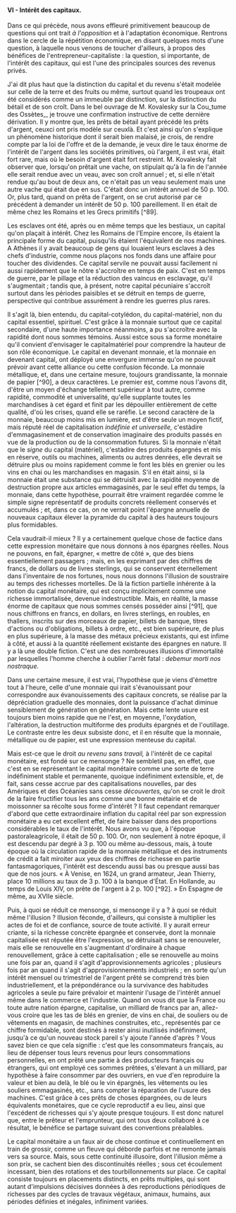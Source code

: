 #### VI - Intérêt des capitaux.

Dans ce qui précède, nous avons effleuré primitivement beaucoup de questions qui ont trait _à l'opposition_ et à l'adaptation économique. Rentrons dans le cercle de la répétition économique, en disant quelques mots d'une question, à laquelle nous venons de toucher d'ailleurs, à propos des bénéfices de l'entrepreneur-capitaliste : la question, si importante, de l'intérêt des capitaux, qui est l'une des principales sources des revenus privés.

J'ai dit plus haut que la distinction du capital et du revenu s'était modelée sur celle de la terre et des fruits ou même, surtout quand les troupeaux ont été considérés comme un immeuble par distinction, sur la distinction du bétail et de son croît. Dans le bel ouvrage de M. Kovalesky sur la Cou_tume des Ossètes,_ je trouve une confirmation instructive de cette dernière dérivation. Il y montre que, les prêts de bétail ayant précédé les prêts d'argent, ceuxci ont pris modèle sur ceuxlà. Et c'est ainsi qu'on s'explique un phénomène historique dont il serait bien malaisé, je crois, de rendre compte par la loi de l'offre et de la demande, je veux dire le taux énorme de l'intérêt de l'argent dans les sociétés primitives, où l'argent, il est vrai, était fort rare, mais où le besoin d'argent était fort restreint. M. Kovalesky fait observer que, lorsqu'on prêtait une vache, on stipulait qu'à la fin de l'année elle serait rendue avec un veau, avec son croît annuel ; et, si elle n'était rendue qu'au bout de deux ans, ce n'était pas un veau seulement mais une autre vache qui était due en sus. C'était donc un intérêt annuel de 50 p. 100\. Or, plus tard, quand on prêta de l'argent, on se crut autorisé par ce précédent à demander un intérêt de 50 p. 100 pareillement. Il en était de même chez les Romains et les Grecs primitifs [^89].

Les esclaves ont été, après ou en même temps que les bestiaux, un capital qu'on plaçait à intérêt. Chez les Romains de l'Empire encore, ils étaient la principale forme du capital, puisqu'ils étaient l'équivalent de nos machines. A Athènes il y avait beaucoup de gens qui louaient leurs esclaves à des chefs d'industrie, comme nous plaçons nos fonds dans une affaire pour toucher des dividendes. Ce capital servile ne pouvait aussi facilement ni aussi rapidement que le nôtre s'accroître en temps de paix. C'est en temps de guerre, par le pillage et la réduction des vaincus en esclavage, qu'il s'augmentait ; tandis que, à présent, notre capital pécuniaire s'accroît surtout dans les périodes paisibles et se détruit en temps de guerre, perspective qui contribue assurément à rendre les guerres plus rares.

Il s'agit là, bien entendu, du capital-cotylédon, du capital-matériel, non du capital essentiel, spirituel. C'est grâce à la monnaie surtout que ce capital secondaire, d'une haute importance néanmoins, a pu s'accroître avec la rapidité dont nous sommes témoins. Aussi estce sous sa forme monétaire qu'il convient d'envisager le capitalmatériel pour comprendre la hauteur de son rôle économique. Le capital en devenant monnaie, et la monnaie en devenant capital, ont déployé une envergure immense qu'on ne pouvait prévoir avant cette alliance ou cette confusion féconde. La monnaie métallique, et, dans une certaine mesure, toujours grandissante, la monnaie de papier [^90], a deux caractères. Le premier est, comme nous l'avons dit, d'être un moyen d'échange tellement supérieur à tout autre, comme rapidité, commodité et universalité, qu'elle supplante toutes les marchandises à cet égard et finit par les dépouiller entièrement de cette qualité, d'où les crises, quand elle se raréfie. Le second caractère de la monnaie, beaucoup moins mis en lumière, est d'être seule un moyen fictif, mais réputé réel de capitalisation _indéfinie et universelle,_ c'estàdire d'emmagasinement et de conservation imaginaire des produits passés en vue de la production ou de la consommation futures. Si la monnaie n'était que le _signe_ du capital (matériel), c'estàdire des produits épargnés et mis en réserve, outils ou machines, aliments ou autres denrées, elle devrait se détruire plus ou moins rapidement comme le font les blés en grenier ou les vins en chai ou les marchandises en magasin. S'il en était ainsi, si la monnaie était une substance qui se détruisît avec la rapidité moyenne de destruction propre aux articles emmagasinés, par le seul effet du temps, la monnaie, dans cette hypothèse, pourrait être vraiment regardée comme le simple signe représentatif de produits concrets réellement conservés et accumulés ; et, dans ce cas, on ne verrait point l'épargne annuelle de nouveaux capitaux élever la pyramide du capital à des hauteurs toujours plus formidables.

Cela vaudrait-il mieux ? Il y a certainement quelque chose de factice dans cette expression monétaire que nous donnons à nos épargnes réelles. Nous ne pouvons, en fait, épargner, « mettre de côté », que des biens essentiellement passagers ; mais, en les exprimant par des chiffres de francs, de dollars ou de livres sterlings, qui se conservent éternellement dans l'inventaire de nos fortunes, nous nous donnons l'illusion de soustraire au temps des richesses mortelles. De là la fiction partielle inhérente à la notion du capital monétaire, qui est conçu implicitement comme une richesse immortalisée, devenue indestructible. Mais, en réalité, la masse énorme de capitaux que nous sommes censés posséder ainsi [^91], que nous chiffrons en francs, en dollars, en livres sterlings, en roubles, en thallers, inscrits sur des morceaux de papier, billets de banque, titres d'actions ou d'obligations, billets à ordre, etc., est bien supérieure, de plus en plus supérieure, à la masse des métaux précieux existants, qui est infime à côté, et aussi à la quantité réellement existante des épargnes en nature. Il y a là une double fiction. C'est une des nombreuses illusions d'immortalité par lesquelles l'homme cherche à oublier l'arrêt fatal : _debemur morti nos nostraque._

Dans une certaine mesure, il est vrai, l'hypothèse que je viens d'émettre tout à l'heure, celle d'une monnaie qui irait s'évanouissant pour correspondre aux évanouissements des capitaux concrets, se réalise par la dépréciation graduelle des monnaies, dont la puissance d'achat diminue sensiblement de génération en génération. Mais cette lente usure est toujours bien moins rapide que ne l'est, en moyenne, l'oxydation, l'altération, la destruction multiforme des produits épargnés et de l'outillage. Le contraste entre les deux subsiste donc, et il en résulte que la monnaie, métallique ou de papier, est une expression menteuse du capital.

Mais est-ce que le droit _au revenu sans travail,_ à l'intérêt de ce capital monétaire, est fondé sur ce mensonge ? Ne sembletil pas, en effet, que c'est en se représentant le capital monétaire comme une sorte de terre indéfiniment stable et permanente, quoique indéfiniment extensible, et, de fait, sans cesse accrue par des capitalisations nouvelles, par des Amériques et des Océanies sans cesse _découvertes,_ qu'on se croit le droit de la faire fructifier tous les ans comme une bonne métairie et de moissonner sa récolte sous forme d'intérêt ? Il faut cependant remarquer d'abord que cette extraordinaire inflation du capital réel par son expression monétaire a eu cet excellent effet, de faire baisser dans des proportions considérables le taux de l'intérêt. Nous avons vu que, à l'époque pastoraleagricole, il était de 50 p. 100\. Or, non seulement à notre époque, il est descendu par degré à 3 p. 100 ou même au-dessous, mais, à toute époque où la circulation rapide de la monnaie métallique et des instruments de crédit a fait miroiter aux yeux des chiffres de richesse en partie fantasmagoriques, l'intérêt est descendu aussi bas ou presque aussi bas que de nos jours. « À Venise, en 1624, un grand armateur, Jean Thierry, place 10 millions au taux de 3 p. 100 à la banque d'État. En Hollande, au temps de Louis XIV, on prête de l'argent à 2 p. 100  [^92]. » En Espagne de même, au XVIIe siècle.

Puis, à quoi se réduit ce mensonge, si mensonge il y a ? à quoi se réduit même l'illusion ? Illusion féconde, d'ailleurs, qui consiste à multiplier les actes de foi et de confiance, source de toute activité. Il y aurait erreur criante, si la richesse concrète épargnée et conservée, dont la monnaie capitalisée est réputée être l'expression, se détruisait sans se renouveler, mais elle se renouvelle en s'augmentant d'ordinaire à chaque renouvellement, grâce à cette capitalisation ; elle se renouvelle au moins une fois par an, quand il s'agit d'approvisionnements agricoles ; plusieurs fois par an quand il s'agit d'approvisionnements industriels ; en sorte qu'un intérêt mensuel ou trimestriel de l'argent prêté se comprend très bien industriellement, et la prépondérance ou la survivance des habitudes agricoles a seule pu faire prévaloir et maintenir l'usage de l'intérêt annuel même dans le commerce et l'industrie. Quand on vous dit que la France ou toute autre nation épargne, capitalise, un milliard de francs par an, allez-vous croire que les tas de blés en grenier, de vins en chai, de souliers ou de vêtements en magasin, de machines construites, etc., représentés par ce chiffre formidable, sont destinés à rester ainsi inutilisés indéfiniment, jusqu'à ce qu'un nouveau stock pareil s'y ajoute l'année d'après ? Vous savez bien ce que cela signifie : c'est que les consommateurs français, au lieu de dépenser tous leurs revenus pour leurs consommations personnelles, en ont prêté une partie à des producteurs français ou étrangers, qui ont employé ces sommes prêtées, s'élevant à un milliard, par hypothèse à faire consommer par des ouvriers, en vue d'en reproduire la valeur et bien au delà, le blé ou le vin épargnés, les vêtements ou les souliers emmagasinés, etc., sans compter la réparation de l'usure des machines. C'est grâce à ces prêts de choses épargnées, ou de leurs équivalents monétaires, que ce cycle reproductif a eu lieu, ainsi que l'excédent de richesses qui s'y ajoute presque toujours. Il est donc naturel que, entre le prêteur et l'emprunteur, qui ont tous deux collaboré à ce résultat, le bénéfice se partage suivant des conventions préalables.

Le capital monétaire a un faux air de chose continue et continuellement en train de grossir, comme un fleuve qui déborde parfois et ne remonte jamais vers sa source. Mais, sous cette continuité illusoire, dont l'illusion même a son prix, se cachent bien des discontinuités réelles ; sous cet écoulement incessant, bien des rotations et des tourbillonnements sur place. Ce capital consiste toujours en placements distincts, en prêts multiples, qui sont autant d'impulsions décisives données à des reproductions périodiques de richesses par des cycles de travaux végétaux, animaux, humains, aux périodes définies et inégales, infiniment variées.
